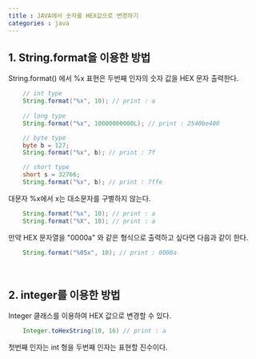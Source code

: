 ```yaml
---
title : JAVA에서 숫자를 HEX값으로 변경하기
categories : java
---
```


## 1. String.format을 이용한 방법

String.format() 에서 %x 표현은 두번째 인자의 숫자 값을 HEX 문자 출력한다.

~~~java
	// int type
	String.format("%x", 10); // print : a
	
	// long type
	String.format("%x", 10000000000L); // print : 2540be400 

	// byte type
	byte b = 127;
	String.format("%x", b); // print : 7f

	// short type
	short s = 32766;
	String.format("%x", b); // print : 7ffe
~~~

대문자 %x에서 x는 대소문자를 구별하지 않는다. 

~~~java
	String.format("%x", 10); // print : a
	String.format("%X", 10); // print : a
~~~

만약 HEX 문자열을 "0000a" 와 같은 형식으로 출력하고 싶다면 다음과 같이 한다. 

~~~java
	String.format("%05x", 10); // print : 0000a
~~~

<br>

## 2. integer를 이용한 방법

Integer 클래스를 이용하여 HEX 값으로 변경할 수 있다. 

~~~java
	Integer.toHexString(10, 16) // print : a
~~~

첫번째 인자는 int 형을 두번째 인자는 표현할 진수이다.
